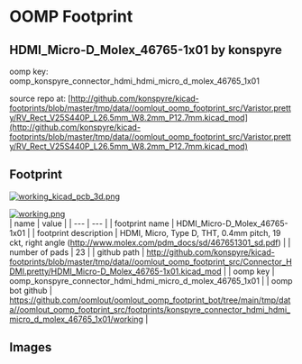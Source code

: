 # OOMP Footprint  
## HDMI_Micro-D_Molex_46765-1x01  by konspyre  
  
oomp key: oomp_konspyre_connector_hdmi_hdmi_micro_d_molex_46765_1x01  
  
source repo at: [http://github.com/konspyre/kicad-footprints/blob/master/tmp/data//oomlout_oomp_footprint_src/Varistor.pretty/RV_Rect_V25S440P_L26.5mm_W8.2mm_P12.7mm.kicad_mod](http://github.com/konspyre/kicad-footprints/blob/master/tmp/data//oomlout_oomp_footprint_src/Varistor.pretty/RV_Rect_V25S440P_L26.5mm_W8.2mm_P12.7mm.kicad_mod)  
## Footprint  
  
[![working_kicad_pcb_3d.png](working_kicad_pcb_3d_600.png)](working_kicad_pcb_3d.png)  
  
[![working.png](working_600.png)](working.png)  
| name | value | 
| --- | --- | 
| footprint name | HDMI_Micro-D_Molex_46765-1x01 | 
| footprint description | HDMI, Micro, Type D, THT, 0.4mm pitch, 19 ckt, right angle (http://www.molex.com/pdm_docs/sd/467651301_sd.pdf) | 
| number of pads | 23 | 
| github path | http://github.com/konspyre/kicad-footprints/blob/master/tmp/data//oomlout_oomp_footprint_src/Connector_HDMI.pretty/HDMI_Micro-D_Molex_46765-1x01.kicad_mod | 
| oomp key | oomp_konspyre_connector_hdmi_hdmi_micro_d_molex_46765_1x01 | 
| oomp bot github | https://github.com/oomlout/oomlout_oomp_footprint_bot/tree/main/tmp/data//oomlout_oomp_footprint_src/footprints/konspyre_connector_hdmi_hdmi_micro_d_molex_46765_1x01/working | 
## Images  
